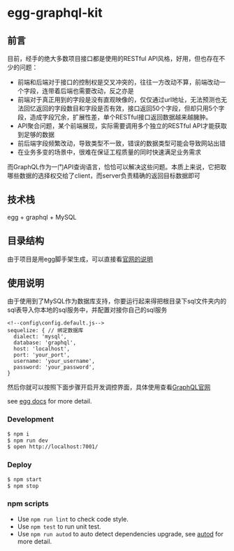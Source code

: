 # egg-graphql-kit

## 前言
目前，经手的绝大多数项目接口都是使用的RESTful API风格，好用，但也存在不少的问题：
- 前端和后端对于接口的控制权是交叉冲突的，往往一方改动不算，前端改动一个字段，连带着后端也需要改动，反之亦是
- 前端对于真正用到的字段是没有直观映像的，仅仅通过url地址，无法预测也无法回忆返回的字段数目和字段是否有效，接口返回50个字段，但却只用5个字段，造成字段冗余，扩展性差，单个RESTful接口返回数据越来越臃肿。
- API聚合问题，某个前端展现，实际需要调用多个独立的RESTful API才能获取到足够的数据
- 前后端字段频繁改动，导致类型不一致，错误的数据类型可能会导致网站出错
- 在业务多变的场景中，很难在保证工程质量的同时快速满足业务需求

而GraphQL作为一门API查询语言，恰恰可以解决这些问题。本质上来说，它把取哪些数据的选择权交给了client，而server负责精确的返回目标数据即可
## 技术栈
egg + graphql + MySQL
## 目录结构
由于项目是用egg脚手架生成，可以直接看[官网的说明](https://eggjs.org/zh-cn/basics/structure.html)

## 使用说明

由于使用到了MySQL作为数据库支持，你要运行起来得把根目录下sql文件夹内的sql表导入你本地的sql服务中，并配置对接你自己的sql服务

```
<!--config\config.default.js-->
sequelize: { // 绑定数据库
  dialect: 'mysql',
  database: 'graphql',
  host: 'localhost',
  port: 'your_port',
  username: 'your_username',
  password: 'your_password',
}
```
然后你就可以按照下面步骤开启开发调控界面，具体使用查看[GraphQL官网](http://graphql.cn/learn/)

see [egg docs][egg] for more detail.

### Development

```bash
$ npm i
$ npm run dev
$ open http://localhost:7001/
```

### Deploy

```bash
$ npm start
$ npm stop
```

### npm scripts

- Use `npm run lint` to check code style.
- Use `npm test` to run unit test.
- Use `npm run autod` to auto detect dependencies upgrade, see [autod](https://www.npmjs.com/package/autod) for more detail.


[egg]: https://eggjs.org
